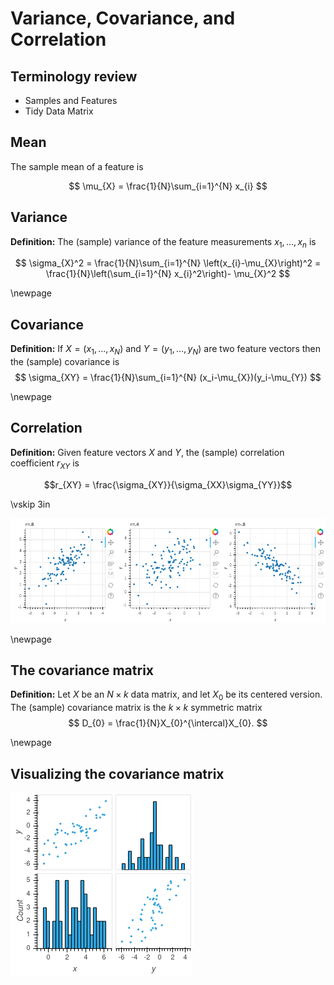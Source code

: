 # Variance, Covariance, and Correlation

## Terminology review

- Samples and Features
- Tidy Data Matrix

## Mean
The sample mean of a feature is

$$
\mu_{X} = \frac{1}{N}\sum_{i=1}^{N} x_{i}
$$

## Variance

**Definition:** The (sample) variance of the feature measurements $x_1,\ldots, x_n$ is

$$
\sigma_{X}^2 = \frac{1}{N}\sum_{i=1}^{N} \left(x_{i}-\mu_{X}\right)^2 = \frac{1}{N}\left(\sum_{i=1}^{N} x_{i}^2\right)- \mu_{X}^2
$$

\newpage
## Covariance

**Definition:** If $X=(x_1,\ldots, x_N)$ and $Y=(y_1,\ldots, y_N)$ are two feature vectors then the (sample) covariance
is 
$$
\sigma_{XY} = \frac{1}{N}\sum_{i=1}^{N} (x_i-\mu_{X})(y_i-\mu_{Y})
$$


\newpage
## Correlation

**Definition:** Given feature vectors $X$ and $Y$, the (sample) correlation coefficient $r_{XY}$ is

$$r_{XY} = \frac{\sigma_{XY}}{\sigma_{XX}\sigma_{YY}}$$

\vskip 3in

![](../img/correlation.png)

\newpage
## The covariance matrix

**Definition:** Let $X$ be an $N\times k$ data matrix, and let $X_{0}$ be its centered version.
The (sample) covariance matrix is the $k\times k$ symmetric matrix
$$
D_{0} = \frac{1}{N}X_{0}^{\intercal}X_{0}.
$$

\newpage
## Visualizing the covariance matrix

![](../img/density2x2.png)
